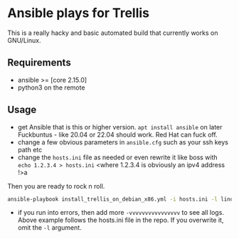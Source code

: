# Ansible plays for Trellis

This is a really hacky and basic automated build that currently works on GNU/Linux.

## Requirements
- ansible >= [core 2.15.0]
- python3 on the remote

## Usage

- get Ansible that is this or higher version. `apt install ansible` on later Fuckbuntus - like 20.04 or 22.04 should work. Red Hat can fuck off. 
- change a few obvious parameters in `ansible.cfg` such as your ssh keys path etc
- change the `hosts.ini` file as needed or even rewrite it like boss with `echo 1.2.3.4 > hosts.ini` <where 1.2.3.4 is obviously an ipv4 address !>a

Then you are ready to rock n roll. 
```bash
ansible-playbook install_trellis_on_debian_x86.yml -i hosts.ini -l linode -v
```

- if you run into errors, then add more `-vvvvvvvvvvvvvvvv` to see all logs. Above example follows the hosts.ini file in the repo. If you overwrite it, omit the `-l` argument.  
